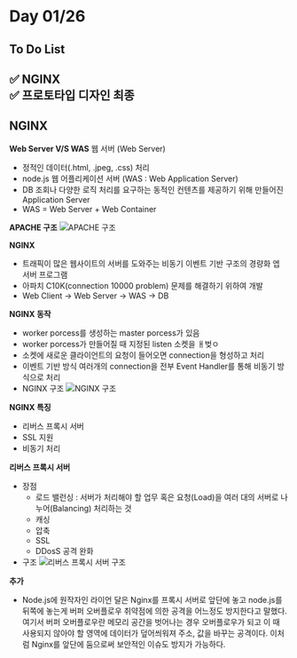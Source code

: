 # Day 01/26

## To Do List
:white_check_mark: NGINX<br/>
:white_check_mark: 프로토타입 디자인 최종<br/>
---------

## NGINX

**Web Server V/S WAS**
웹 서버 (Web Server)
- 정적인 데이터(.html, .jpeg, .css) 처리
- node.js
웹 어플리케이션 서버 (WAS : Web Application Server)
- DB 조회나 다양한 로직 처리를 요구하는 동적인 컨텐츠를 제공하기 위해 만들어진 Application Server
- WAS = Web Server + Web Container

**APACHE 구조**
![APACHE 구조](https://velog.velcdn.com/images%2Fdeannn%2Fpost%2Fd47876a7-25a9-4ea3-adf5-46b3d5af59c5%2Fimage.png)

**NGINX**
- 트래픽이 많은 웹사이트의 서버를 도와주는 비동기 이벤트 기반 구조의 경량화 엡 서버 프로그램
- 아파치 C10K(connection 10000 problem) 문제를 해결하기 위하여 개발
- Web Client -> Web Server -> WAS -> DB


**NGINX 동작**
- worker porcess를 생성하는 master porcess가 있음
- worker porcess가 만들어질 때 지정된 listen 소켓을 ㅐ벚ㅇ
- 소켓에 새로운 클라이언트의 요청이 들어오면 connection을 형성하고 처리
- 이벤트 기반 방식 여러개의 connection을 전부 Event Handler를 통해 비동기 방식으로 처리
- NGINX 구조
    ![NGINX 구조](https://velog.velcdn.com/images%2Fdeannn%2Fpost%2Fb4a393fa-1330-4e5c-b20d-576337c8c844%2Fimage.png)


**NGINX 특징**
- 리버스 프록시 서버
- SSL 지원
- 비동기 처리

**리버스 프록시 서버**
- 장점
    - 로드 밸런싱 : 서버가 처리해야 할 업무 혹은 요청(Load)을 여러 대의 서버로 나누어(Balancing) 처리하는 것
    - 캐싱
    - 압축
    - SSL
    - DDosS 공격 완화
- 구조
    ![리버스 프록시 서버 구조](https://img1.daumcdn.net/thumb/R1280x0/?scode=mtistory2&fname=https%3A%2F%2Fblog.kakaocdn.net%2Fdn%2FbwaXRe%2Fbtq7WvS7NNC%2FxNhYKAVe9goKzYfKKxbfnk%2Fimg.png)

**추가**
- Node.js에 원작자인 라이언 달은 Nginx를 프록시 서버로 앞단에 놓고 node.js를 뒤쪽에 놓는게 버퍼 오버플로우 취약점에 의한 공격을 어느정도 방지한다고 말했다. 여기서 버퍼 오버플로우란 메모리 공간을 벗어나는 경우 오버플로우가 되고 이 때 사용되지 않아야 할 영역에 데이터가 덮어씌워져 주소, 값을 바꾸는 공격이다. 이처럼 Nginx를 앞단에 둠으로써 보안적인 이슈도 방지가 가능하다.